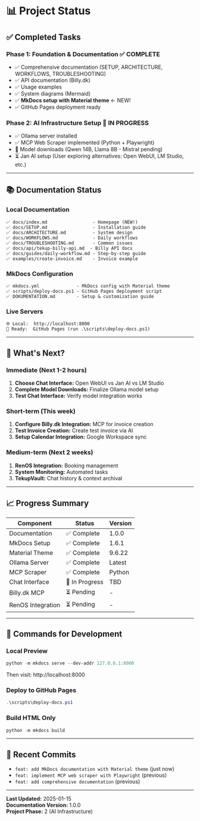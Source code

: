 # 📊 Project Status

## ✅ Completed Tasks

### Phase 1: Foundation & Documentation ✅ COMPLETE
- ✅ Comprehensive documentation (SETUP, ARCHITECTURE, WORKFLOWS, TROUBLESHOOTING)
- ✅ API documentation (Billy.dk)
- ✅ Usage examples
- ✅ System diagrams (Mermaid)
- ✅ **MkDocs setup with Material theme** ← NEW!
- ✅ GitHub Pages deployment ready

### Phase 2: AI Infrastructure Setup 🔄 IN PROGRESS
- ✅ Ollama server installed
- ✅ MCP Web Scraper implemented (Python + Playwright)
- 🔄 Model downloads (Qwen 14B, Llama 8B - Mistral pending)
- ⏳ Jan AI setup (User exploring alternatives: Open WebUI, LM Studio, etc.)

---

## 📚 Documentation Status

### Local Documentation
```
✅ docs/index.md                 - Homepage (NEW!)
✅ docs/SETUP.md                 - Installation guide
✅ docs/ARCHITECTURE.md          - System design
✅ docs/WORKFLOWS.md             - Daily workflows
✅ docs/TROUBLESHOOTING.md       - Common issues
✅ docs/api/tekup-billy-api.md  - Billy API docs
✅ docs/guides/daily-workflow.md - Step-by-step guide
✅ examples/create-invoice.md    - Invoice example
```

### MkDocs Configuration
```
✅ mkdocs.yml              - MkDocs config with Material theme
✅ scripts/deploy-docs.ps1 - GitHub Pages deployment script
✅ DOKUMENTATION.md        - Setup & customization guide
```

### Live Servers
```
🌐 Local:  http://localhost:8000
🚀 Ready:  GitHub Pages (run .\scripts\deploy-docs.ps1)
```

---

## 🎯 What's Next?

### Immediate (Next 1-2 hours)
1. **Choose Chat Interface:** Open WebUI vs Jan AI vs LM Studio
2. **Complete Model Downloads:** Finalize Ollama model setup
3. **Test Chat Interface:** Verify model integration works

### Short-term (This week)
1. **Configure Billy.dk Integration:** MCP for invoice creation
2. **Test Invoice Creation:** Create test invoice via AI
3. **Setup Calendar Integration:** Google Workspace sync

### Medium-term (Next 2 weeks)
1. **RenOS Integration:** Booking management
2. **System Monitoring:** Automated tasks
3. **TekupVault:** Chat history & context archival

---

## 📈 Progress Summary

| Component | Status | Version |
|-----------|--------|---------|
| Documentation | ✅ Complete | 1.0.0 |
| MkDocs Setup | ✅ Complete | 1.6.1 |
| Material Theme | ✅ Complete | 9.6.22 |
| Ollama Server | ✅ Complete | Latest |
| MCP Scraper | ✅ Complete | Python |
| Chat Interface | 🔄 In Progress | TBD |
| Billy.dk MCP | ⏳ Pending | - |
| RenOS Integration | ⏳ Pending | - |

---

## 🔧 Commands for Development

### Local Preview
```powershell
python -m mkdocs serve --dev-addr 127.0.0.1:8000
```
Then visit: http://localhost:8000

### Deploy to GitHub Pages
```powershell
.\scripts\deploy-docs.ps1
```

### Build HTML Only
```powershell
python -m mkdocs build
```

---

## 💾 Recent Commits

- `feat: add MkDocs documentation with Material theme` (just now)
- `feat: implement MCP web scraper with Playwright` (previous)
- `feat: add comprehensive documentation` (previous)

---

**Last Updated:** 2025-01-15  
**Documentation Version:** 1.0.0  
**Project Phase:** 2 (AI Infrastructure)

